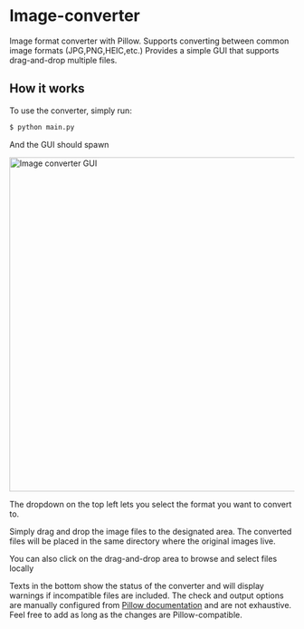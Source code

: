 # Image-converter
Image format converter with Pillow. Supports converting between common image formats (JPG,PNG,HEIC,etc.) Provides a simple GUI that supports drag-and-drop multiple files.

## How it works
To use the converter, simply run:

```bash
$ python main.py
```

And the GUI should spawn

<img width="590" alt="Image converter GUI" src="https://user-images.githubusercontent.com/49133332/202079387-90451913-2a51-4679-9bbe-5b4d49dbbb23.png">

The dropdown on the top left lets you select the format you want to convert to. 

Simply drag and drop the image files to the designated area. The converted files will be placed in the same directory where the original images live. 

You can also click on the drag-and-drop area to browse and select files locally 

Texts in the bottom show the status of the converter and will display warnings if incompatible files are included. The check and output options are manually configured from [Pillow documentation](https://pillow.readthedocs.io/en/stable/handbook/image-file-formats.html) and are not exhaustive. Feel free to add as long as the changes are Pillow-compatible.
